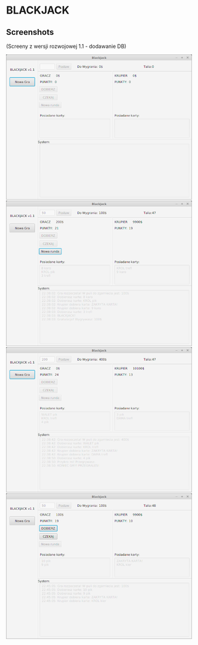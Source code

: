 # BLACKJACK

## Screenshots
(Screeny z wersji rozwojowej 1.1 - dodawanie DB)

![blackjack1](/blackjack1.png)
![blackjack2](/blackjack2.png)
![blackjack3](/blackjack3.png)
![blackjack4](/blackjack4.png)
